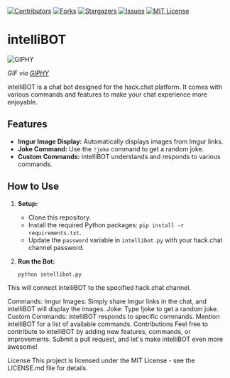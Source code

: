 [![Contributors][contributors-shield]][contributors-url]
[![Forks][forks-shield]][forks-url]
[![Stargazers][stars-shield]][stars-url]
[![Issues][issues-shield]][issues-url]
[![MIT License][license-shield]][license-url]

# intelliBOT
![GIPHY](https://media.giphy.com/media/l41m1CuaT5Oy624Ra/giphy.gif)

*GIF via [GIPHY](https://giphy.com/gifs/vaporwave-kotutohum-l41m1CuaT5Oy624Ra)*



intelliBOT is a chat bot designed for the hack.chat platform. It comes with various commands and features to make your chat experience more enjoyable.

## Features

- **Imgur Image Display:** Automatically displays images from Imgur links.
- **Joke Command:** Use the `!joke` command to get a random joke.
- **Custom Commands:** intelliBOT understands and responds to various commands.

## How to Use

1. **Setup:**
   - Clone this repository.
   - Install the required Python packages: `pip install -r requirements.txt`.
   - Update the `password` variable in `intellibot.py` with your hack.chat channel password.

2. **Run the Bot:**
   ```bash
   python intellibot.py
This will connect intelliBOT to the specified hack.chat channel.

Commands:
Imgur Images: Simply share Imgur links in the chat, and intelliBOT will display the images.
Joke: Type !joke to get a random joke.
Custom Commands: intelliBOT responds to specific commands. Mention intelliBOT for a list of available commands.
Contributions
Feel free to contribute to intelliBOT by adding new features, commands, or improvements. Submit a pull request, and let's make intelliBOT even more awesome!

License
This project is licensed under the MIT License - see the LICENSE.md file for details.

<!-- MARKDOWN LINKS & IMAGES -->
<!-- https://www.markdownguide.org/basic-syntax/#reference-style-links -->
[contributors-shield]: https://img.shields.io/github/contributors/Muusy-inc/IntelliBot.svg?style=for-the-badge
[contributors-url]: https://github.com/Muusy-inc/IntelliBot/graphs/contributors
[forks-shield]: https://img.shields.io/github/forks/Muusy-inc/IntelliBot.svg?style=for-the-badge
[forks-url]: https://github.com/Muusy-inc/IntelliBot/network/members
[stars-shield]: https://img.shields.io/github/stars/Muusy-inc/IntelliBot.svg?style=for-the-badge
[stars-url]: https://github.com/Muusy-inc/IntelliBot/stargazers
[issues-shield]: https://img.shields.io/github/issues/Muusy-inc/IntelliBot.svg?style=for-the-badge
[issues-url]: https://github.com/Muusy-inc/IntelliBot/issues
[license-shield]: https://img.shields.io/github/license/Muusy-inc/IntelliBot.svg?style=for-the-badge
[license-url]: https://github.com/Muusy-inc/IntelliBot/blob/master/LICENSE.txt
[linkedin-shield]: https://img.shields.io/badge/-LinkedIn-black.svg?style=for-the-badge&logo=linkedin&colorB=555
[linkedin-url]: https://linkedin.com/in/linkedin_username
[product-screenshot]: images/screenshot.png
[Next.js]: https://img.shields.io/badge/next.js-000000?style=for-the-badge&logo=nextdotjs&logoColor=white
[Next-url]: https://nextjs.org/
[React.js]: https://img.shields.io/badge/React-20232A?style=for-the-badge&logo=react&logoColor=61DAFB
[React-url]: https://reactjs.org/
[Vue.js]: https://img.shields.io/badge/Vue.js-35495E?style=for-the-badge&logo=vuedotjs&logoColor=4FC08D
[Vue-url]: https://vuejs.org/
